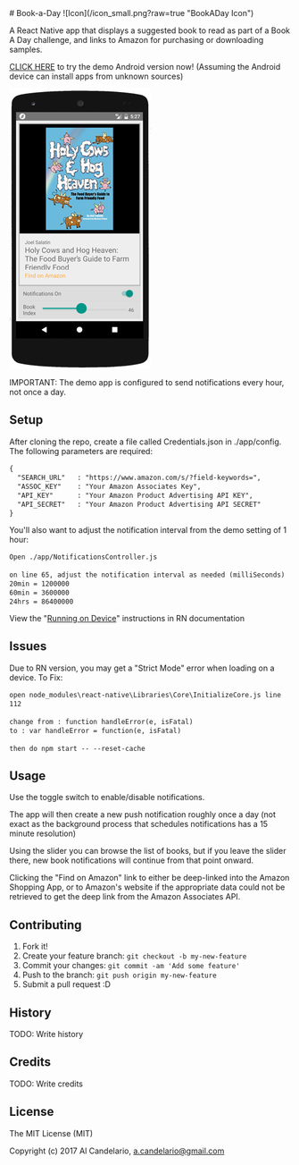 <snippet>
  <content>
# Book-a-Day
![Icon](/icon_small.png?raw=true "BookADay Icon")

A React Native app that displays a suggested book to read as part of a Book A Day challenge, and links to Amazon for purchasing or downloading samples. 

[CLICK HERE](https://raw.github.com/alcandelario/bookaday/master/BookADay.apk) to try the demo Android version now! (Assuming the Android device can install apps from unknown sources)

![Screenshot](/screenshot.png?raw=true "BookADay Screenshot")

IMPORTANT: The demo app is configured to send notifications every hour, not once a day.

## Setup

After cloning the repo, create a file called Credentials.json in ./app/config. The following parameters are required:

```
{
  "SEARCH_URL"   : "https://www.amazon.com/s/?field-keywords=",
  "ASSOC_KEY"    : "Your Amazon Associates Key",
  "API_KEY"      : "Your Amazon Product Advertising API KEY",
  "API_SECRET"   : "Your Amazon Product Advertising API SECRET"
}
```

You'll also want to adjust the notification interval from the demo setting of 1 hour:

```
Open ./app/NotificationsController.js

on line 65, adjust the notification interval as needed (milliSeconds)
20min = 1200000 
60min = 3600000 
24hrs = 86400000
```

View the "[Running on Device](https://facebook.github.io/react-native/docs/running-on-device.html)" instructions in RN documentation

## Issues

Due to RN version, you may get a "Strict Mode" error when loading on a device. To Fix:

```
open node_modules\react-native\Libraries\Core\InitializeCore.js line 112

change from : function handleError(e, isFatal) 
to : var handleError = function(e, isFatal)

then do npm start -- --reset-cache
```

## Usage

Use the toggle switch to enable/disable notifications.

The app will then create a new push notification roughly once a day (not exact as the background process that schedules notifications has a 15 minute resolution)

Using the slider you can browse the list of books, but if you leave the slider there, new book notifications will continue from that point onward.

Clicking the "Find on Amazon" link to either be deep-linked into the Amazon Shopping App, or to Amazon's website if the appropriate data could not be retrieved to get the deep link from the Amazon Associates API.

## Contributing

1. Fork it!
2. Create your feature branch: `git checkout -b my-new-feature`
3. Commit your changes: `git commit -am 'Add some feature'`
4. Push to the branch: `git push origin my-new-feature`
5. Submit a pull request :D

## History

TODO: Write history

## Credits

TODO: Write credits

## License

The MIT License (MIT)

Copyright (c) 2017 Al Candelario, <a.candelario@gmail.com>
</content>
</snippet>